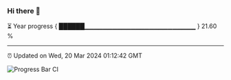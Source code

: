 ### Hi there 👋

⏳ Year progress { ██████▁▁▁▁▁▁▁▁▁▁▁▁▁▁▁▁▁▁▁▁▁▁▁▁ } 21.60 %

---

⏰ Updated on Wed, 20 Mar 2024 01:12:42 GMT

![Progress Bar CI](https://github.com/ZhaoGui/ZhaoGui/workflows/Progress%20Bar%20CI/badge.svg)
